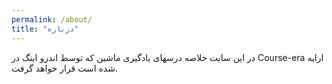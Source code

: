 ```yaml
---
permalink: /about/
title: "درباره"
---
```


در این سایت خلاصه درسهای یادگیری ماشین که توسط اندرو اینگ در Course-era ارایه شده است قرار خواهد گرفت.
